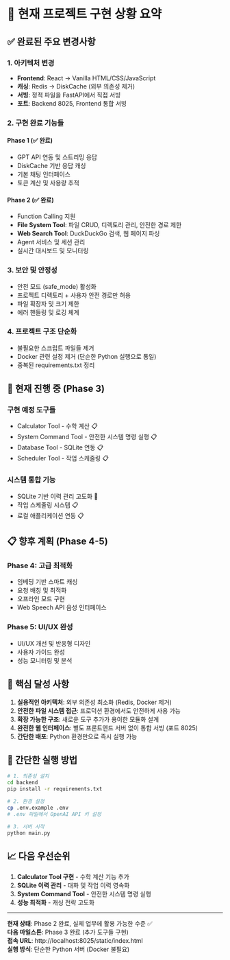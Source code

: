 # 🚀 현재 프로젝트 구현 상황 요약

## ✅ 완료된 주요 변경사항

### 1. 아키텍처 변경
- **Frontend**: React → Vanilla HTML/CSS/JavaScript
- **캐싱**: Redis → DiskCache (외부 의존성 제거)
- **서빙**: 정적 파일을 FastAPI에서 직접 서빙
- **포트**: Backend 8025, Frontend 통합 서빙

### 2. 구현 완료 기능들

#### Phase 1 (✅ 완료)
- GPT API 연동 및 스트리밍 응답
- DiskCache 기반 응답 캐싱 
- 기본 채팅 인터페이스
- 토큰 계산 및 사용량 추적

#### Phase 2 (✅ 완료) 
- Function Calling 지원
- **File System Tool**: 파일 CRUD, 디렉토리 관리, 안전한 경로 제한
- **Web Search Tool**: DuckDuckGo 검색, 웹 페이지 파싱
- Agent 서비스 및 세션 관리
- 실시간 대시보드 및 모니터링

### 3. 보안 및 안정성
- 안전 모드 (safe_mode) 활성화
- 프로젝트 디렉토리 + 사용자 안전 경로만 허용
- 파일 확장자 및 크기 제한
- 에러 핸들링 및 로깅 체계

### 4. 프로젝트 구조 단순화
- 불필요한 스크립트 파일들 제거
- Docker 관련 설정 제거 (단순한 Python 실행으로 통일)
- 중복된 requirements.txt 정리

## 🔄 현재 진행 중 (Phase 3)

### 구현 예정 도구들
- Calculator Tool - 수학 계산 📋
- System Command Tool - 안전한 시스템 명령 실행 📋
- Database Tool - SQLite 연동 📋  
- Scheduler Tool - 작업 스케줄링 📋

### 시스템 통합 기능
- SQLite 기반 이력 관리 고도화 🔄
- 작업 스케줄링 시스템 📋
- 로컬 애플리케이션 연동 📋

## 📋 향후 계획 (Phase 4-5)

### Phase 4: 고급 최적화
- 임베딩 기반 스마트 캐싱
- 요청 배칭 및 최적화
- 오프라인 모드 구현
- Web Speech API 음성 인터페이스

### Phase 5: UI/UX 완성
- UI/UX 개선 및 반응형 디자인
- 사용자 가이드 완성
- 성능 모니터링 및 분석

## 🎯 핵심 달성 사항

1. **실용적인 아키텍처**: 외부 의존성 최소화 (Redis, Docker 제거)
2. **안전한 파일 시스템 접근**: 프로덕션 환경에서도 안전하게 사용 가능
3. **확장 가능한 구조**: 새로운 도구 추가가 용이한 모듈화 설계
4. **완전한 웹 인터페이스**: 별도 프론트엔드 서버 없이 통합 서빙 (포트 8025)
5. **간단한 배포**: Python 환경만으로 즉시 실행 가능

## 🚀 간단한 실행 방법

```bash
# 1. 의존성 설치
cd backend
pip install -r requirements.txt

# 2. 환경 설정
cp .env.example .env
# .env 파일에서 OpenAI API 키 설정

# 3. 서버 시작
python main.py
```

## 📈 다음 우선순위

1. **Calculator Tool 구현** - 수학 계산 기능 추가
2. **SQLite 이력 관리** - 대화 및 작업 이력 영속화
3. **System Command Tool** - 안전한 시스템 명령 실행
4. **성능 최적화** - 캐싱 전략 고도화

---

**현재 상태**: Phase 2 완료, 실제 업무에 활용 가능한 수준 ✅  
**다음 마일스톤**: Phase 3 완료 (추가 도구들 구현)  
**접속 URL**: http://localhost:8025/static/index.html  
**실행 방식**: 단순한 Python 서버 (Docker 불필요)
